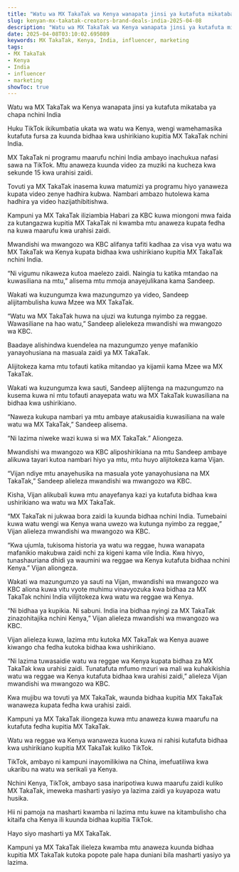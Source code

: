 ```yaml
---
title: "Watu wa MX TakaTak wa Kenya wanapata jinsi ya kutafuta mikataba ya chapa nchini India"
slug: kenyan-mx-takatak-creators-brand-deals-india-2025-04-08
description: "Watu wa MX TakaTak wa Kenya wanapata jinsi ya kutafuta mikataba ya chapa nchini India"
date: 2025-04-08T03:10:02.695089
keywords: MX TakaTak, Kenya, India, influencer, marketing
tags:
- MX TakaTak
- Kenya
- India
- influencer
- marketing
showToc: true
---
```


Watu wa MX TakaTak wa Kenya wanapata jinsi ya kutafuta mikataba ya chapa nchini India

Huku TikTok ikikumbatia ukata wa watu wa Kenya, wengi wamehamasika kutafuta fursa za kuunda bidhaa kwa ushirikiano kupitia MX TakaTak nchini India.

MX TakaTak ni programu maarufu nchini India ambayo inachukua nafasi sawa na TikTok. Mtu anaweza kuunda video za muziki na kucheza kwa sekunde 15 kwa urahisi zaidi.

Tovuti ya MX TakaTak inasema kuwa matumizi ya programu hiyo yanaweza kupata video zenye hadhira kubwa. Nambari ambazo hutolewa kama hadhira ya video hazijathibitishwa.

Kampuni ya MX TakaTak iliziambia Habari za KBC kuwa miongoni mwa faida za kutangazwa kupitia MX TakaTak ni kwamba mtu anaweza kupata fedha na kuwa maarufu kwa urahisi zaidi.

Mwandishi wa mwangozo wa KBC alifanya tafiti kadhaa za visa vya watu wa MX TakaTak wa Kenya kupata bidhaa kwa ushirikiano kupitia MX TakaTak nchini India.

“Ni vigumu nikaweza kutoa maelezo zaidi. Naingia tu katika mtandao na kuwasiliana na mtu,” alisema mtu mmoja anayejulikana kama Sandeep.

Wakati wa kuzungumza kwa mazungumzo ya video, Sandeep alijitambulisha kuwa Mzee wa MX TakaTak.

“Watu wa MX TakaTak huwa na ujuzi wa kutunga nyimbo za reggae. Wawasiliane na hao watu,” Sandeep alielekeza mwandishi wa mwangozo wa KBC.

Baadaye alishindwa kuendelea na mazungumzo yenye mafanikio yanayohusiana na masuala zaidi ya MX TakaTak.

Alijitokeza kama mtu tofauti katika mitandao ya kijamii kama Mzee wa MX TakaTak.

Wakati wa kuzungumza kwa sauti, Sandeep alijitenga na mazungumzo na kusema kuwa ni mtu tofauti anayepata watu wa MX TakaTak kuwasiliana na bidhaa kwa ushirikiano.

“Naweza kukupa nambari ya mtu ambaye atakusaidia kuwasiliana na wale watu wa MX TakaTak,” Sandeep alisema.

“Ni lazima niweke wazi kuwa si wa MX TakaTak.” Aliongeza.

Mwandishi wa mwangozo wa KBC aliposhirikiana na mtu Sandeep ambaye alikuwa tayari kutoa nambari hiyo ya mtu, mtu huyo alijitokeza kama Vijan.

“Vijan ndiye mtu anayehusika na masuala yote yanayohusiana na MX TakaTak,” Sandeep alieleza mwandishi wa mwangozo wa KBC.

Kisha, Vijan alikubali kuwa mtu anayefanya kazi ya kutafuta bidhaa kwa ushirikiano wa watu wa MX TakaTak.

“MX TakaTak ni jukwaa bora zaidi la kuunda bidhaa nchini India. Tumebaini kuwa watu wengi wa Kenya wana uwezo wa kutunga nyimbo za reggae,” Vijan alieleza mwandishi wa mwangozo wa KBC.

“Kwa ujumla, tukisoma historia ya watu wa reggae, huwa wanapata mafanikio makubwa zaidi nchi za kigeni kama vile India. Kwa hivyo, tunashauriana dhidi ya waumini wa reggae wa Kenya kutafuta bidhaa nchini Kenya.” Vijan aliongeza.

Wakati wa mazungumzo ya sauti na Vijan, mwandishi wa mwangozo wa KBC aliona kuwa vitu vyote muhimu vinavyozuka kwa bidhaa za MX TakaTak nchini India vilijitokeza kwa watu wa reggae wa Kenya.

“Ni bidhaa ya kupikia. Ni sabuni. India ina bidhaa nyingi za MX TakaTak zinazohitajika nchini Kenya,” Vijan alieleza mwandishi wa mwangozo wa KBC.

Vijan alieleza kuwa, lazima mtu kutoka MX TakaTak wa Kenya auawe kiwango cha fedha kutoka bidhaa kwa ushirikiano.

“Ni lazima tuwasaidie watu wa reggae wa Kenya kupata bidhaa za MX TakaTak kwa urahisi zaidi. Tunatafuta mfumo mzuri wa mali wa kuhakikishia watu wa reggae wa Kenya kutafuta bidhaa kwa urahisi zaidi,” alieleza Vijan mwandishi wa mwangozo wa KBC.

Kwa mujibu wa tovuti ya MX TakaTak, waunda bidhaa kupitia MX TakaTak wanaweza kupata fedha kwa urahisi zaidi.

Kampuni ya MX TakaTak iliongeza kuwa mtu anaweza kuwa maarufu na kutafuta fedha kupitia MX TakaTak.

Watu wa reggae wa Kenya wanaweza kuona kuwa ni rahisi kutafuta bidhaa kwa ushirikiano kupitia MX TakaTak kuliko TikTok.

TikTok, ambayo ni kampuni inayomilikiwa na China, imefuatiliwa kwa ukaribu na watu wa serikali ya Kenya.

Nchini Kenya, TikTok, ambayo sasa inaripotiwa kuwa maarufu zaidi kuliko MX TakaTak, imeweka masharti yasiyo ya lazima zaidi ya kuyapoza watu husika.

Hii ni pamoja na masharti kwamba ni lazima mtu kuwe na kitambulisho cha kitaifa cha Kenya ili kuunda bidhaa kupitia TikTok.

Hayo siyo masharti ya MX TakaTak.

Kampuni ya MX TakaTak ilieleza kwamba mtu anaweza kuunda bidhaa kupitia MX TakaTak kutoka popote pale hapa duniani bila masharti yasiyo ya lazima.